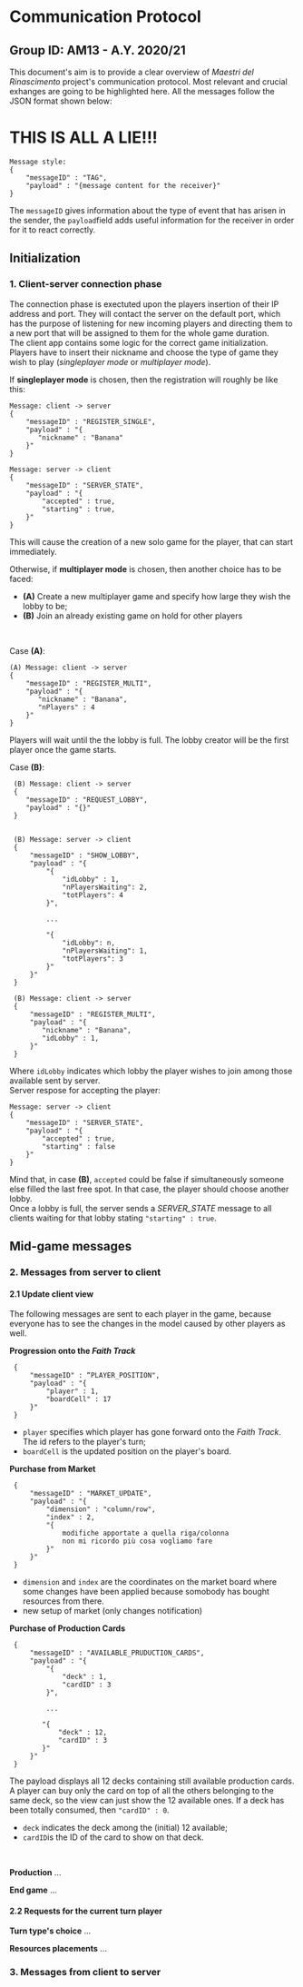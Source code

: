 # Communication Protocol
## Group ID: AM13 - A.Y. 2020/21

 This document's aim is to provide a clear overview of _Maestri del Rinascimento_ project's communication protocol. Most relevant and crucial exhanges are going to be highlighted here. All the messages follow the JSON format shown below:
 # THIS IS ALL A LIE!!!

 ```
 Message style:
 {
     "messageID" : "TAG",
     "payload" : "{message content for the receiver}"
 }
 ```
 The ```messageID``` gives information about the type of event that has arisen in the sender, the ```payload```field adds useful information for the receiver in order for it to react correctly.

## Initialization
### 1. Client-server connection phase
 The connection phase is exectuted upon the players insertion of their IP address and port. They will contact the server on the default port, which has the purpose of listening for new incoming players and directing them to a new port that will be assigned to them for the whole game duration.<br/>
 The client app contains some logic for the correct game initialization. Players have to insert their nickname and choose the type of game they wish to play (_singleplayer mode_ or _multiplayer mode_).<br/>

 If **singleplayer mode** is chosen, then the registration will roughly be like this:
 ```
 Message: client -> server
 {
     "messageID" : "REGISTER_SINGLE",
     "payload" : "{
        "nickname" : "Banana"
     }"
 }

 Message: server -> client
 {
     "messageID" : "SERVER_STATE",
     "payload" : "{
         "accepted" : true,
         "starting" : true,
     }"
 }
 ```
 This will cause the creation of a new solo game for the player, that can start immediately.<br/>

 Otherwise, if **multiplayer mode** is chosen, then another choice has to be faced:<br/>
 * **(A)** Create a new multiplayer game and specify how large they wish the lobby to be;
 *  **(B)** Join an already existing game on hold for other players
 <br/>

 Case **(A)**:
 
 ```
 (A) Message: client -> server
 {
     "messageID" : "REGISTER_MULTI",
     "payload" : "{
        "nickname" : "Banana",
        "nPlayers" : 4
     }"
 } 
```
Players will wait until the the lobby is full. The lobby creator will be the first player once the game starts.
 <br/>

 Case **(B)**:

``` 
 (B) Message: client -> server
 {
    "messageID" : "REQUEST_LOBBY",
    "payload" : "{}"
 }
 

 (B) Message: server -> client
 {
     "messageID" : "SHOW_LOBBY",
     "payload" : "{
         "{
             "idLobby" : 1,
             "nPlayersWaiting": 2,
             "totPlayers": 4
         }",

         ...

         "{
             "idLobby": n,
             "nPlayersWaiting": 1,
             "totPlayers": 3
         }"
     }"
 }

 (B) Message: client -> server
 {
     "messageID" : "REGISTER_MULTI",
     "payload" : "{
        "nickname" : "Banana",
        "idLobby" : 1,
     }"
 }
 ```
 Where ```idLobby``` indicates which lobby the player wishes to join among those available sent by server. <br/>
 Server respose for accepting the player:
 ```
 Message: server -> client
 {
     "messageID" : "SERVER_STATE",
     "payload" : "{
         "accepted" : true,
         "starting" : false
     }"
 }
```
 Mind that, in case **(B)**, ```accepted``` could be false if simultaneously someone else filled the last free spot. In that case, the player should choose another lobby.<br/>
 Once a lobby is full, the server sends a *SERVER_STATE* message to all clients waiting for that lobby stating ```"starting" : true```.
 
## Mid-game messages
### 2. Messages from server to client
#### 2.1 Update client view
The following messages are sent to each player in the game, because everyone has to see the changes in the model caused by other players as well.
<br/>

**Progression onto the _Faith Track_**
```
 {
     "messageID" : “PLAYER_POSITION",
     "payload" : "{
         "player" : 1,
         "boardCell" : 17
     }"
 }
```
* ```player``` specifies which player has gone forward onto the _Faith Track_. The id refers to the player's turn;
* ```boardCell``` is the updated position on the player's board.

**Purchase from Market**
```
 {
     "messageID" : "MARKET_UPDATE",
     "payload" : "{
         "dimension" : "column/row",
         "index" : 2,
         "{
             modifiche apportate a quella riga/colonna
             non mi ricordo più cosa vogliamo fare
         }"
     }"
 }
```
* ```dimension``` and ```index``` are the coordinates on the market board where some changes have been applied because somobody has bought resources from there.
* new setup of market (only changes notification)

**Purchase of Production Cards**
```
 {
     "messageID" : "AVAILABLE_PRUDUCTION_CARDS",
     "payload" : "{
         "{
             "deck" : 1,
             "cardID" : 3
         }",

         ...

        "{
            "deck" : 12,
            "cardID" : 3
        }"
     }"
 }
```
The payload displays all 12 decks containing still available production cards. A player can buy only the card on top of all the others belonging to the same deck, so the view can just show the 12 available ones. If a deck has been totally consumed, then ```"cardID" : 0```.
* ```deck``` indicates the deck among the (initial) 12 available;
* ```cardID```is the ID of the card to show on that deck.
<br/>

**Production**
...

**End game**
...

#### 2.2 Requests for the current turn player
**Turn type's choice**
...

**Resources placements**
...

### 3. Messages from client to server
